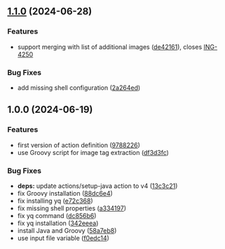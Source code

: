 ## [1.1.0](https://github.com/wetransform/gha-extract-images/compare/v1.0.0...v1.1.0) (2024-06-28)


### Features

* support merging with list of additional images ([de42161](https://github.com/wetransform/gha-extract-images/commit/de4216174798f846c095e3e434c10e0236ec9e3f)), closes [ING-4250](https://wetransform.atlassian.net/browse/ING-4250)


### Bug Fixes

* add missing shell configuration ([2a264ed](https://github.com/wetransform/gha-extract-images/commit/2a264ede61075696c5aeba1c27b2c47ad9b30ae5))

## 1.0.0 (2024-06-19)


### Features

* first version of action definition ([9788226](https://github.com/wetransform/gha-extract-images/commit/978822699b81bbc1356141b093a589170b4db4c2))
* use Groovy script for image tag extraction ([df3d3fc](https://github.com/wetransform/gha-extract-images/commit/df3d3fc0df50d2ba1a426b5062ff5c857bce5246))


### Bug Fixes

* **deps:** update actions/setup-java action to v4 ([13c3c21](https://github.com/wetransform/gha-extract-images/commit/13c3c218e04379e02cec3d3672380260200c00fe))
* fix Groovy installation ([88dc6e4](https://github.com/wetransform/gha-extract-images/commit/88dc6e4a5ac2a358b98a139686fe743969fc10c7))
* fix installing yq ([e72c368](https://github.com/wetransform/gha-extract-images/commit/e72c3686d5ce82c674c540629cda4d181d5b312f))
* fix missing shell properties ([a334197](https://github.com/wetransform/gha-extract-images/commit/a334197994f59372072300a0c2b2496df3f03f27))
* fix yq command ([dc856b6](https://github.com/wetransform/gha-extract-images/commit/dc856b6e8da21453940e30125915097ded29bdcd))
* fix yq installation ([342eeea](https://github.com/wetransform/gha-extract-images/commit/342eeea4ac8b8e141c4c11bf9ea8116e4eecd219))
* install Java and Groovy ([58a7eb8](https://github.com/wetransform/gha-extract-images/commit/58a7eb85fb2e9a2ad5d8b8076803c702a38656a9))
* use input file variable ([f0edc14](https://github.com/wetransform/gha-extract-images/commit/f0edc14d26208de34303d114ae1bb9fdd99aa38b))
